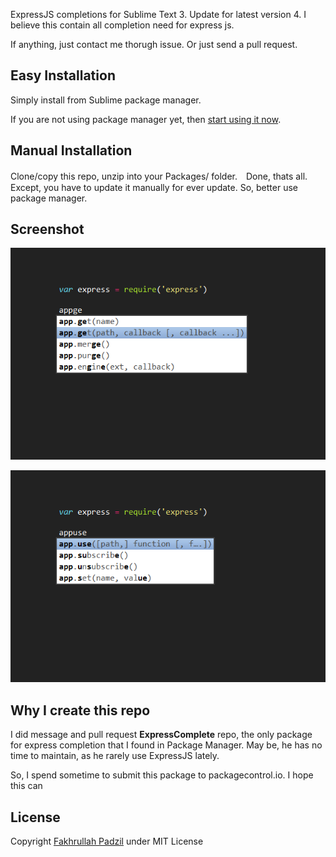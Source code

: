 ExpressJS completions for Sublime Text 3. Update for latest version 4. I believe this contain all completion need for express js.

If anything, just contact me thorugh issue. Or just send a pull request.

## Easy Installation

Simply install from Sublime package manager.

If you are not using package manager yet, then [start using it now](https://packagecontrol.io/installation).

## Manual Installation

Clone/copy this repo, unzip into your Packages/ folder.　Done, thats all. Except, you have to update it manually for ever update. So, better use package manager.

## Screenshot

![express completion - app.get](https://github.com/fakhrullah/sublime-expressjs-4-completion/blob/master/express-completion-appget.png)

![express completion - app.use](https://github.com/fakhrullah/sublime-expressjs-4-completion/blob/master/express-completion-appuse.png)

## Why I create this repo

I did message and pull request **ExpressComplete** repo, the only package for express completion that I found in Package Manager. May be, he has no time to maintain, as he rarely use ExpressJS lately. 

So, I spend sometime to submit this package to packagecontrol.io. I hope this can 
## License

Copyright [Fakhrullah Padzil](https://fajarhac.com) under MIT License
